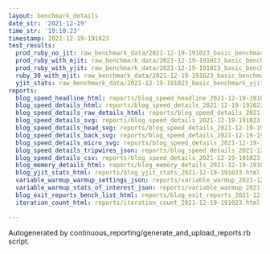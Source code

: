 ```yaml
---
layout: benchmark_details
date_str: '2021-12-19'
time_str: '19:10:23'
timestamp: 2021-12-19-191023
test_results:
  prod_ruby_no_jit: raw_benchmark_data/2021-12-19-191023_basic_benchmark_prod_ruby_no_jit.json
  prod_ruby_with_mjit: raw_benchmark_data/2021-12-19-191023_basic_benchmark_prod_ruby_with_mjit.json
  prod_ruby_with_yjit: raw_benchmark_data/2021-12-19-191023_basic_benchmark_prod_ruby_with_yjit.json
  ruby_30_with_mjit: raw_benchmark_data/2021-12-19-191023_basic_benchmark_ruby_30_with_mjit.json
  yjit_stats: raw_benchmark_data/2021-12-19-191023_basic_benchmark_yjit_stats.json
reports:
  blog_speed_headline_html: reports/blog_speed_headline_2021-12-19-191023.html
  blog_speed_details_html: reports/blog_speed_details_2021-12-19-191023.html
  blog_speed_details_raw_details_html: reports/blog_speed_details_2021-12-19-191023.raw_details.html
  blog_speed_details_svg: reports/blog_speed_details_2021-12-19-191023.svg
  blog_speed_details_head_svg: reports/blog_speed_details_2021-12-19-191023.head.svg
  blog_speed_details_back_svg: reports/blog_speed_details_2021-12-19-191023.back.svg
  blog_speed_details_micro_svg: reports/blog_speed_details_2021-12-19-191023.micro.svg
  blog_speed_details_tripwires_json: reports/blog_speed_details_2021-12-19-191023.tripwires.json
  blog_speed_details_csv: reports/blog_speed_details_2021-12-19-191023.csv
  blog_memory_details_html: reports/blog_memory_details_2021-12-19-191023.html
  blog_yjit_stats_html: reports/blog_yjit_stats_2021-12-19-191023.html
  variable_warmup_warmup_settings_json: reports/variable_warmup_2021-12-19-191023.warmup_settings.json
  variable_warmup_stats_of_interest_json: reports/variable_warmup_2021-12-19-191023.stats_of_interest.json
  blog_exit_reports_bench_list_html: reports/blog_exit_reports_2021-12-19-191023.bench_list.html
  iteration_count_html: reports/iteration_count_2021-12-19-191023.html

---
```

Autogenerated by continuous_reporting/generate_and_upload_reports.rb script.
